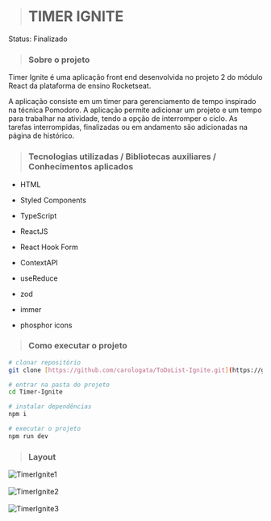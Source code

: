 > <h1>TIMER IGNITE</h1>

Status: Finalizado

> <h3>Sobre o projeto</h3>

<p>Timer Ignite é uma aplicação front end desenvolvida no projeto 2 do módulo React da plataforma de ensino Rocketseat.</p>

<p>A aplicação consiste em um timer para gerenciamento de tempo inspirado na técnica Pomodoro. A aplicação permite adicionar um projeto e um tempo para trabalhar na atividade, tendo a opção de interromper o ciclo. As tarefas interrompidas, finalizadas ou em andamento são adicionadas na página de histórico.</p>

> <h3>Tecnologias utilizadas / Bibliotecas auxiliares / Conhecimentos aplicados </h3>

+ HTML
+ Styled Components
+ TypeScript
+ ReactJS


+ React Hook Form

+ ContextAPI
+ useReduce 

+ zod
+ immer
+ phosphor icons

> <h3>Como executar o projeto</h3>

```bash
# clonar repositório
git clone [https://github.com/carologata/ToDoList-Ignite.git](https://github.com/carologata/Timer-Ignite.git)

# entrar na pasta do projeto
cd Timer-Ignite

# instalar dependências
npm i

# executar o projeto
npm run dev

```

> <h3>Layout</h3>

![TimerIgnite1](https://user-images.githubusercontent.com/105884639/186502454-a26f3fef-4fc5-4865-be64-74c008621a1d.PNG)
</br>
</br>
![TimerIgnite2](https://user-images.githubusercontent.com/105884639/186502488-d157ff75-a872-46c3-a3b8-c1f4f842936e.PNG)
</br>
</br>
![TimerIgnite3](https://user-images.githubusercontent.com/105884639/186502542-e538c5f9-59c6-4252-a042-191fa4818bbb.PNG)
